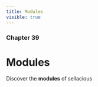 ```yaml
---
title: Modules
visible: true
---
```


### Chapter 39

# Modules

Discover the **modules** of sellacious 